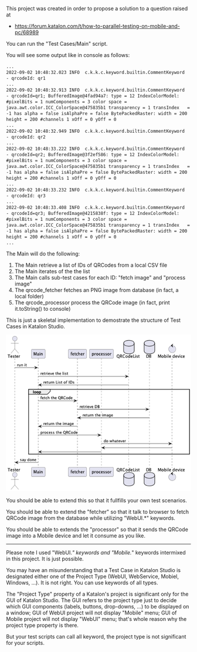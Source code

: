 
This project was created in order to propose a solution to a question raised at

- https://forum.katalon.com/t/how-to-parallel-testing-on-mobile-and-pc/68989

You can run the "Test Cases/Main" script.

You will see some output like in console as follows:

```
...
2022-09-02 10:48:32.023 INFO  c.k.k.c.keyword.builtin.CommentKeyword   - qrcodeId: qr1
...
2022-09-02 10:48:32.913 INFO  c.k.k.c.keyword.builtin.CommentKeyword   - qrcodeId=qr1; BufferedImage@4fad94a7: type = 12 IndexColorModel: #pixelBits = 1 numComponents = 3 color space = java.awt.color.ICC_ColorSpace@475835b1 transparency = 1 transIndex   = -1 has alpha = false isAlphaPre = false BytePackedRaster: width = 200 height = 200 #channels 1 xOff = 0 yOff = 0
...
2022-09-02 10:48:32.949 INFO  c.k.k.c.keyword.builtin.CommentKeyword   - qrcodeId: qr2
...
2022-09-02 10:48:33.222 INFO  c.k.k.c.keyword.builtin.CommentKeyword   - qrcodeId=qr2; BufferedImage@3f2ef586: type = 12 IndexColorModel: #pixelBits = 1 numComponents = 3 color space = java.awt.color.ICC_ColorSpace@475835b1 transparency = 1 transIndex   = -1 has alpha = false isAlphaPre = false BytePackedRaster: width = 200 height = 200 #channels 1 xOff = 0 yOff = 0
...
2022-09-02 10:48:33.232 INFO  c.k.k.c.keyword.builtin.CommentKeyword   - qrcodeId: qr3
...
2022-09-02 10:48:33.408 INFO  c.k.k.c.keyword.builtin.CommentKeyword   - qrcodeId=qr3; BufferedImage@4215838f: type = 12 IndexColorModel: #pixelBits = 1 numComponents = 3 color space = java.awt.color.ICC_ColorSpace@475835b1 transparency = 1 transIndex   = -1 has alpha = false isAlphaPre = false BytePackedRaster: width = 200 height = 200 #channels 1 xOff = 0 yOff = 0
...
```

The Main will do the following:

1. The Main retrieve a list of IDs of QRCodes from a local CSV file
2. The Main iterates of the the list
3. The Main calls sub-test cases for each ID: "fetch image" and "process image"
4. The qrcode_fetcher fetches an PNG image from database (in fact, a local folder)
5. The qrcode_processor process the QRCode image (in fact, print it.toString() to console)

This is just a skeletal implementation to demostrate the structure of Test Cases in Katalon Studio.


![image](./docs/diagrams/out/sequence/sequence.png)

You should be able to extend this so that it fullfills your own test scenarios.

You should be able to extend the "fetcher" so that it talk to browser to fetch QRCode image from the database while utilizing "WebUI.*" keywords.

You should be able to extends the "processor" so that it sends the QRCode image into a Mobile device and let it consume as you like.

----

Please note I used "WebUI.*" keywords and "Mobile.*" keywords intermixed in this project. It is just possible.

You may have an misunderstanding that a Test Case in Katalon Studio is designated either one of the Project Type (WebUI, WebService, Mobiel, Windows, ...). It is not right. You can use keywords of all types.

The "Project Type" property of a Katalon's project is significant only for the GUI of Katalon Studio. The GUI refers to the project type just to decide which GUI components (labels, buttons, drop-downs, ...) to be displayed on a window; GUI of WebUI project will not display "Mobile" menu; GUI of Mobile project will not display "WebUI" menu; that's whole reason why the project type property is there.

But your test scripts can call all keyword, the project type is not significant for your scripts.


